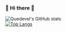 ### 👋 Hi there 👋
![Quedevel's GitHub stats](https://github-readme-stats.vercel.app/api?username=quedevel&show_icons=true&theme=radical)<br>
[![Top Langs](https://github-readme-stats.vercel.app/api/top-langs/?username=quedevel&layout=compact)](https://github.com/quedevel/github-readme-stats)